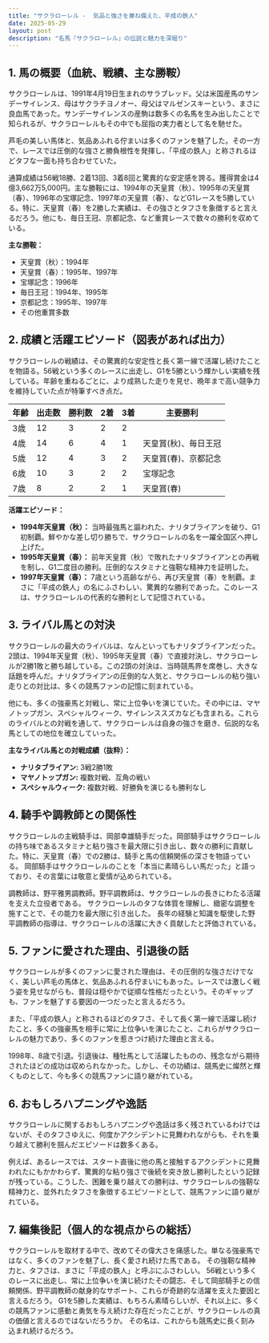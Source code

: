 ```yaml
---
title: "サクラローレル -  気品と強さを兼ね備えた、平成の鉄人"
date: 2025-05-29
layout: post
description: "名馬『サクラローレル』の伝説と魅力を深堀り"
---
```


## 1. 馬の概要（血統、戦績、主な勝鞍）

サクラローレルは、1991年4月19日生まれのサラブレッド。父は米国産馬のサンデーサイレンス、母はサクラチヨノオー、母父はマルゼンスキーという、まさに良血馬であった。サンデーサイレンスの産駒は数多くの名馬を生み出したことで知られるが、サクラローレルもその中でも屈指の実力者として名を馳せた。

芦毛の美しい馬体と、気品あふれる佇まいは多くのファンを魅了した。その一方で、レースでは圧倒的な強さと勝負根性を発揮し、「平成の鉄人」と称されるほどタフな一面も持ち合わせていた。

通算成績は56戦18勝、2着13回、3着8回と驚異的な安定感を誇る。獲得賞金は4億3,662万5,000円。主な勝鞍には、1994年の天皇賞（秋）、1995年の天皇賞（春）、1996年の宝塚記念、1997年の天皇賞（春）、などG1レースを5勝している。特に、天皇賞（春）を2勝した実績は、その強さとタフさを象徴すると言えるだろう。他にも、毎日王冠、京都記念、など重賞レースで数々の勝利を収めている。

**主な勝鞍：**

* 天皇賞（秋）：1994年
* 天皇賞（春）：1995年、1997年
* 宝塚記念：1996年
* 毎日王冠：1994年、1995年
* 京都記念：1995年、1997年
* その他重賞多数


## 2. 成績と活躍エピソード（図表があれば出力）

サクラローレルの戦績は、その驚異的な安定性と長く第一線で活躍し続けたことを物語る。56戦という多くのレースに出走し、G1を5勝という輝かしい実績を残している。年齢を重ねるごとに、より成熟した走りを見せ、晩年まで高い競争力を維持していた点が特筆すべき点だ。

| 年齢 | 出走数 | 勝利数 | 2着 | 3着 | 主要勝利 |
|---|---|---|---|---|---|
| 3歳 | 12 | 3 | 2 | 2 |  |
| 4歳 | 14 | 6 | 4 | 1 | 天皇賞(秋)、毎日王冠 |
| 5歳 | 12 | 4 | 3 | 2 | 天皇賞(春)、京都記念 |
| 6歳 | 10 | 3 | 2 | 2 | 宝塚記念 |
| 7歳 | 8 | 2 | 2 | 1 | 天皇賞(春) |


**活躍エピソード：**

* **1994年天皇賞（秋）：**  当時最強馬と謳われた、ナリタブライアンを破り、G1初制覇。鮮やかな差し切り勝ちで、サクラローレルの名を一躍全国区へ押し上げた。
* **1995年天皇賞（春）：**  前年天皇賞（秋）で敗れたナリタブライアンとの再戦を制し、G1二度目の勝利。圧倒的なスタミナと強靭な精神力を証明した。
* **1997年天皇賞（春）：**  7歳という高齢ながら、再び天皇賞（春）を制覇。まさに「平成の鉄人」の名にふさわしい、驚異的な勝利であった。このレースは、サクラローレルの代表的な勝利として記憶されている。


## 3. ライバル馬との対決

サクラローレルの最大のライバルは、なんといってもナリタブライアンだった。2頭は、1994年天皇賞（秋）、1995年天皇賞（春）で直接対決し、サクラローレルが2勝1敗と勝ち越している。この2頭の対決は、当時競馬界を席巻し、大きな話題を呼んだ。ナリタブライアンの圧倒的な人気と、サクラローレルの粘り強い走りとの対比は、多くの競馬ファンの記憶に刻まれている。

他にも、多くの強豪馬と対戦し、常に上位争いを演じていた。その中には、マヤノトップガン、スペシャルウィーク、サイレンススズカなども含まれる。これらのライバルとの対戦を通して、サクラローレルは自身の強さを磨き、伝説的な名馬としての地位を確立していった。

**主なライバル馬との対戦成績（抜粋）：**

* **ナリタブライアン:** 3戦2勝1敗
* **マヤノトップガン:** 複数対戦、互角の戦い
* **スペシャルウィーク:** 複数対戦、好勝負を演じるも勝利なし


## 4. 騎手や調教師との関係性

サクラローレルの主戦騎手は、岡部幸雄騎手だった。岡部騎手はサクラローレルの持ち味であるスタミナと粘り強さを最大限に引き出し、数々の勝利に貢献した。特に、天皇賞（春）での2勝は、騎手と馬の信頼関係の深さを物語っている。  岡部騎手はサクラローレルのことを「本当に素晴らしい馬だった」と語っており、その言葉には敬意と愛情が込められている。

調教師は、野平雅男調教師。野平調教師は、サクラローレルの長きにわたる活躍を支えた立役者である。  サクラローレルのタフな体質を理解し、緻密な調整を施すことで、その能力を最大限に引き出した。  長年の経験と知識を駆使した野平調教師の指導は、サクラローレルの活躍に大きく貢献したと評価されている。


## 5. ファンに愛された理由、引退後の話

サクラローレルが多くのファンに愛された理由は、その圧倒的な強さだけでなく、美しい芦毛の馬体と、気品あふれる佇まいにもあった。レースでは激しく戦う姿を見せながらも、普段は穏やかで従順な性格だったという。そのギャップも、ファンを魅了する要因の一つだったと言えるだろう。

また、「平成の鉄人」と称されるほどのタフさ、そして長く第一線で活躍し続けたこと、多くの強豪馬を相手に常に上位争いを演じたこと、これらがサクラローレルの魅力であり、多くのファンを惹きつけ続けた理由と言える。

1998年、8歳で引退。引退後は、種牡馬として活躍したものの、残念ながら期待されたほどの成功は収められなかった。しかし、その功績は、競馬史に燦然と輝くものとして、今も多くの競馬ファンに語り継がれている。


## 6. おもしろハプニングや逸話

サクラローレルに関するおもしろハプニングや逸話は多く残されているわけではないが、そのタフさゆえに、何度かアクシデントに見舞われながらも、それを乗り越えて勝利を掴んだエピソードは数多くある。

例えば、あるレースでは、スタート直後に他の馬と接触するアクシデントに見舞われたにもかかわらず、驚異的な粘り強さで後続を突き放し勝利したという記録が残っている。こうした、困難を乗り越えての勝利は、サクラローレルの強靭な精神力と、並外れたタフさを象徴するエピソードとして、競馬ファンに語り継がれている。


## 7. 編集後記（個人的な視点からの総括）

サクラローレルを取材する中で、改めてその偉大さを痛感した。単なる強豪馬ではなく、多くのファンを魅了し、長く愛され続けた馬である。  その強靭な精神力と、タフさは、まさに「平成の鉄人」と呼ぶにふさわしい。  56戦という多くのレースに出走し、常に上位争いを演じ続けたその闘志、そして岡部騎手との信頼関係、野平調教師の献身的なサポート、これらが奇跡的な活躍を支えた要因と言えるだろう。  G1を5勝した実績は、もちろん素晴らしいが、それ以上に、多くの競馬ファンに感動と勇気を与え続けた存在だったことが、サクラローレルの真の価値と言えるのではないだろうか。  その名は、これからも競馬史に長く刻み込まれ続けるだろう。
